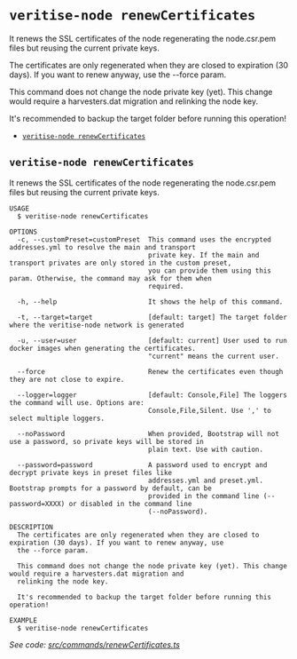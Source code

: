 `veritise-node renewCertificates`
=================================

It renews the SSL certificates of the node regenerating the node.csr.pem files but reusing the current private keys.

The certificates are only regenerated when they are closed to expiration (30 days). If you want to renew anyway, use the --force param.

This command does not change the node private key (yet). This change would require a harvesters.dat migration and relinking the node key.

It's recommended to backup the target folder before running this operation!

* [`veritise-node renewCertificates`](#veritise-node-renewcertificates)

## `veritise-node renewCertificates`

It renews the SSL certificates of the node regenerating the node.csr.pem files but reusing the current private keys.

```
USAGE
  $ veritise-node renewCertificates

OPTIONS
  -c, --customPreset=customPreset  This command uses the encrypted addresses.yml to resolve the main and transport
                                   private key. If the main and transport privates are only stored in the custom preset,
                                   you can provide them using this param. Otherwise, the command may ask for them when
                                   required.

  -h, --help                       It shows the help of this command.

  -t, --target=target              [default: target] The target folder where the veritise-node network is generated

  -u, --user=user                  [default: current] User used to run docker images when generating the certificates.
                                   "current" means the current user.

  --force                          Renew the certificates even though they are not close to expire.

  --logger=logger                  [default: Console,File] The loggers the command will use. Options are:
                                   Console,File,Silent. Use ',' to select multiple loggers.

  --noPassword                     When provided, Bootstrap will not use a password, so private keys will be stored in
                                   plain text. Use with caution.

  --password=password              A password used to encrypt and decrypt private keys in preset files like
                                   addresses.yml and preset.yml. Bootstrap prompts for a password by default, can be
                                   provided in the command line (--password=XXXX) or disabled in the command line
                                   (--noPassword).

DESCRIPTION
  The certificates are only regenerated when they are closed to expiration (30 days). If you want to renew anyway, use 
  the --force param.

  This command does not change the node private key (yet). This change would require a harvesters.dat migration and 
  relinking the node key.

  It's recommended to backup the target folder before running this operation!

EXAMPLE
  $ veritise-node renewCertificates
```

_See code: [src/commands/renewCertificates.ts](https://github.com/veritise/veritise-node/blob/v1.1.6/src/commands/renewCertificates.ts)_
